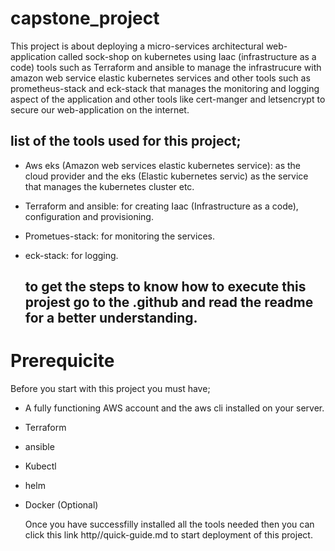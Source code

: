 # capstone_project
This project is about deploying a micro-services architectural web-application called sock-shop on kubernetes using Iaac (infrastructure as a code) tools such as Terraform and ansible to manage the infrastrucure with amazon web service elastic kubernetes services and other tools such as prometheus-stack and eck-stack that manages the monitoring and logging aspect of the application and other tools like cert-manger and letsencrypt to secure our web-application on the internet.

## list of the tools used for this project;
- Aws eks (Amazon web services elastic kubernetes service): as the cloud provider and the eks (Elastic kubernetes servic) as the service that manages the kubernetes cluster etc.

- Terraform and ansible: for creating Iaac (Infrastructure as a code), configuration and provisioning.

- Prometues-stack: for monitoring the services.

- eck-stack: for logging.
  ## to get the steps to know how to execute this projest go to the .github and read the readme  for a better understanding.

# Prerequicite
 Before you start with this project you must have;
 
 - A fully functioning AWS account and the aws cli installed on your server.
 - Terraform 
 - ansible
 - Kubectl
 - helm 
 - Docker (Optional)
  
   Once you have successfilly installed all the tools needed then you can click this link http//quick-guide.md to start deployment of this project.
